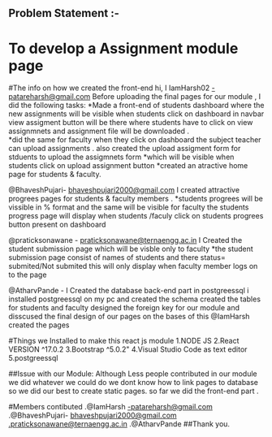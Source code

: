 ## Problem Statement :-



# To develop a Assignment module page 
#The info on how we created the front-end
hi, I  IamHarsh02 -patareharsh@gmail.com
 Before uploading  the final pages for our module , I did the following tasks:
 *Made a front-end of students dashboard where the new assignments will be visible when students click on dashboard in navbar 
 view assigment button will be there where students  have to click on view assignmnets and assignment file will be downloaded .  
 *did the same for faculty  when they click on dashboard the subject teacher can upload assignments .
 also created the upload assigment form for stduents to upload the assigmnets form  *which  will be visible when students click on upload assignment button 
*created an atractive home page for students & faculty.

@BhaveshPujari- bhaveshpujari2000@gmail.com         I created  attractive  progrees pages for students & faculty members .
*students progrees will be vissible in % format  and the same will be visible for faculty 
the students progress page will display when students /faculy click on  students progrees button  present on dashboard

@praticksonawane  - praticksonawane@ternaengg.ac.in  I Created the student submission page which will be visble only to faculty 
*the student submission page consist of names of students and there status= submited/Not submited 
this will only display when faculty member logs on to the page 

@AtharvPande   - I Created the database back-end part in postgreessql
i installed postgreessql on my pc and created the schema 
created the tables for students and faculty 
designed the foreign key  for our module and disscused the final design of our pages on the bases of this @IamHarsh created the pages 

#Things we Installed to make this react js module 
1.NODE JS 
2.React VERSION ^17.0.2
3.Bootstrap ^5.0.2"
4.Visual Studio Code as text editor
5.postgreessql


##Issue with  our Module:
Although  Less people contributed in our  module we did whatever we could do
we dont know how to link pages to database  so we did our best to create static pages.
so far we did the front-end part .

#Members contibuted
.@IamHarsh -patareharsh@gmail.com
.@BhaveshPujari- bhaveshpujari2000@gmail.com 
.praticksonawane@ternaengg.ac.in
.@AtharvPande 
##Thank you.
